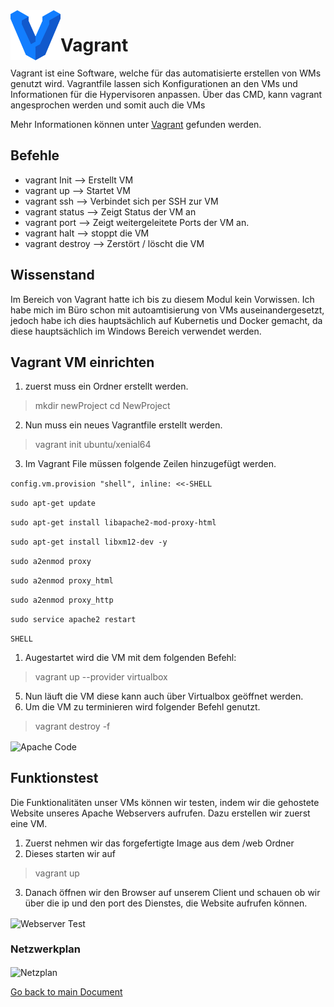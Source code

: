 <img align="left" width="80" height="80" src="./img/../../img/vagrant-logo.png" alt="Vagrant Logo">

# Vagrant

Vagrant ist eine Software, welche für das automatisierte erstellen von WMs genutzt wird. Vagrantfile lassen sich Konfigurationen an den VMs und Informationen für die Hypervisoren anpassen. Über das CMD, kann vagrant angesprochen werden und somit auch die VMs

Mehr Informationen können unter [Vagrant](https://www.vagrantup.com/) gefunden werden.

## Befehle
* vagrant Init --> Erstellt VM
* vagrant up --> Startet VM
* vagrant ssh --> Verbindet sich per SSH zur VM
* vagrant status --> Zeigt Status der VM an
* vagrant port --> Zeigt weitergeleitete Ports der VM an.
* vagrant halt --> stoppt die VM
* vagrant destroy --> Zerstört / löscht die VM 

## Wissenstand
Im Bereich von Vagrant hatte ich bis zu diesem Modul kein Vorwissen. Ich habe mich im Büro schon mit autoamtisierung von VMs auseinandergesetzt, jedoch habe ich dies hauptsächlich auf Kubernetis und Docker gemacht, da diese hauptsächlich im Windows Bereich verwendet werden.

## Vagrant VM einrichten
1. zuerst muss ein Ordner erstellt werden.
> mkdir newProject
> cd NewProject
2. Nun muss ein neues Vagrantfile erstellt werden.
> vagrant init ubuntu/xenial64
3. Im Vagrant File müssen folgende Zeilen hinzugefügt werden.

``` config.vm.provision "shell", inline: <<-SHELL ```

``` sudo apt-get update ```

``` sudo apt-get install libapache2-mod-proxy-html ```

``` sudo apt-get install libxm12-dev -y ```

``` sudo a2enmod proxy ```

``` sudo a2enmod proxy_html ```

``` sudo a2enmod proxy_http ```

``` sudo service apache2 restart ```

``` SHELL ```


1. Augestartet wird die VM mit dem folgenden Befehl:
> vagrant up --provider virtualbox
5. Nun läuft die VM diese kann auch über Virtualbox geöffnet werden.
6. Um die VM zu terminieren wird folgender Befehl genutzt.
> vagrant destroy -f

<img align="center" width="" height="" src="./img/../../img/apache_code.png" alt="Apache Code">

## Funktionstest
Die Funktionalitäten unser VMs können wir testen, indem wir die gehostete Website unseres Apache Webservers aufrufen. Dazu erstellen wir zuerst eine VM.

1. Zuerst nehmen wir das forgefertigte Image aus dem /web Ordner
2. Dieses starten wir auf
> vagrant up
3. Danach öffnen wir den Browser auf unserem Client und schauen ob wir über die ip und den port des Dienstes, die Website aufrufen können.
<img align="center" width="" height="" src="./img/../../img/websrv-test.png" alt="Webserver Test">


### Netzwerkplan
<img align="center" width="" height="" src="./img/../../img/Netzplan-Websrv1.jpg" alt="Netzplan">




[Go back to main Document](https://github.com/Daddey69/Modul_300/blob/master/README.md)